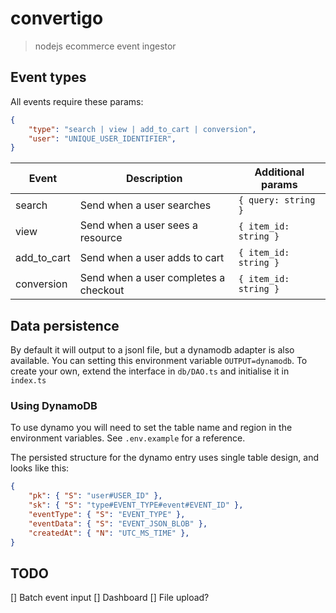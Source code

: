 # convertigo
 > nodejs ecommerce event ingestor

## Event types
All events require these params:
```json
{
    "type": "search | view | add_to_cart | conversion",
    "user": "UNIQUE_USER_IDENTIFIER",
}
```

|Event|Description|Additional params|
|--|--|--|
|search|Send when a user searches|`{ query: string }`|
|view|Send when a user sees a resource|`{ item_id: string }`|
|add_to_cart|Send when a user adds to cart|`{ item_id: string }`|
|conversion|Send when a user completes a checkout|`{ item_id: string }`|


## Data persistence
By default it will output to a jsonl file, but a dynamodb adapter is also available. You can setting this environment variable `OUTPUT=dynamodb`. To create your own, extend the interface in `db/DAO.ts` and initialise it in `index.ts`

### Using DynamoDB
To use dynamo you will need to set the table name and region in the environment variables. See `.env.example` for a reference.

The persisted structure for the dynamo entry uses single table design, and looks like this:
```json
{
    "pk": { "S": "user#USER_ID" },
    "sk": { "S": "type#EVENT_TYPE#event#EVENT_ID" },
    "eventType": { "S": "EVENT_TYPE" },
    "eventData": { "S": "EVENT_JSON_BLOB" },
    "createdAt": { "N": "UTC_MS_TIME" },
}
```

## TODO
[] Batch event input
[] Dashboard
[] File upload?